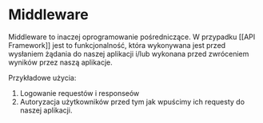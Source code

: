 # Middleware

Middleware to inaczej oprogramowanie pośredniczące. W przypadku [[API Framework]] jest to funkcjonalność, która wykonywana jest przed wysłaniem żądania do naszej aplikacji i/lub wykonana przed zwróceniem wyników  przez naszą aplikacje.

Przykładowe użycia:
1. Logowanie requestów i responseów
2. Autoryzacja użytkowników przed tym jak wpuścimy ich requesty do naszej aplikacji.